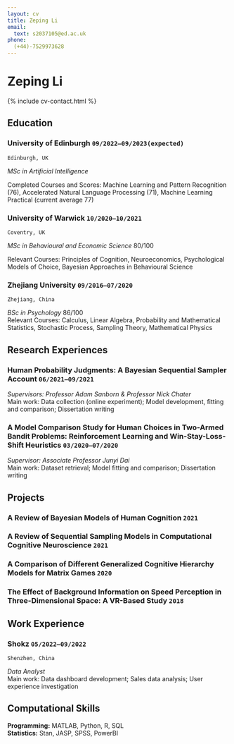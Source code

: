 ```yaml
---
layout: cv
title: Zeping Li
email:
  text: s2037105@ed.ac.uk
phone:
  (+44)-7529973628
---
```


# Zeping **Li**

<!--
include contact information from the front matter
Supported arguments:
    - homepage: url, text
    - phone
    - email
-->

{% include cv-contact.html %}

## Education

### **University of Edinburgh** `09/2022–09/2023(expected)`

```
Edinburgh, UK
```

*MSc in Artificial Intelligence*



Completed Courses and Scores: Machine Learning and Pattern Recognition (76), Accelerated Natural Language Processing (71), Machine Learning Practical (current average 77)

### **University of Warwick** `10/2020–10/2021`

```
Coventry, UK
```

*MSc in Behavioural and Economic Science* 80/100



Relevant Courses: Principles of Cognition, Neuroeconomics, Psychological Models of Choice, Bayesian Approaches in Behavioural Science

### **Zhejiang University** `09/2016–07/2020`

```
Zhejiang, China
```

*BSc in Psychology* 86/100  
Relevant Courses: Calculus, Linear Algebra, Probability and Mathematical Statistics, Stochastic Process, Sampling Theory, Mathematical Physics

## Research Experiences

### **Human Probability Judgments: A Bayesian Sequential Sampler Account** `06/2021–09/2021`


*Supervisors: Professor Adam Sanborn & Professor Nick Chater*  
Main work: Data collection (online experiment); Model development, fitting and comparison; Dissertation writing


### **A Model Comparison Study for Human Choices in Two-Armed Bandit Problems: Reinforcement Learning and Win-Stay-Loss-Shift Heuristics** `03/2020–07/2020`  
*Supervisor: Associate Professor Junyi Dai*  
Main work: Dataset retrieval; Model fitting and comparison; Dissertation writing


## Projects
### **A Review of Bayesian Models of Human Cognition** `2021`
### **A Review of Sequential Sampling Models in Computational Cognitive Neuroscience** `2021`
### **A Comparison of Different Generalized Cognitive Hierarchy Models for Matrix Games** `2020`
### **The Effect of Background Information on Speed Perception in Three-Dimensional Space: A VR-Based Study** `2018`


## Work Experience
### **Shokz** `05/2022–09/2022`
```
Shenzhen, China
```
*Data Analyst*   
Main work: Data dashboard development; Sales data analysis; User experience investigation


## Computational Skills
**Programming:** MATLAB, Python, R, SQL  
**Statistics:** Stan, JASP, SPSS, PowerBI



<!-- ### Footer

Last updated: May 2013 -->
